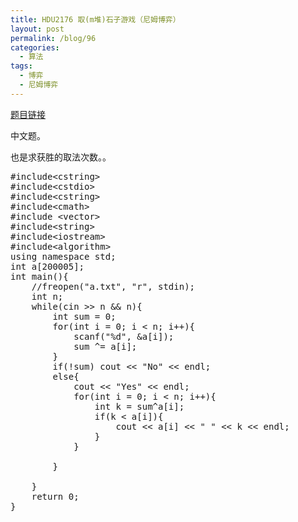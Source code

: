 ```yaml
---
title: HDU2176 取(m堆)石子游戏（尼姆博弈）
layout: post
permalink: /blog/96
categories:
  - 算法
tags:
  - 博弈
  - 尼姆博弈
---
```

<a href="http://acm.hdu.edu.cn/showproblem.php?pid=2176" target="_blank">题目链接</a>

中文题。

也是求获胜的取法次数。。

<pre class="brush: cpp; title: ; notranslate" title="">#include&lt;cstring&gt;
#include&lt;cstdio&gt;
#include&lt;cstring&gt;
#include&lt;cmath&gt;
#include &lt;vector&gt;
#include&lt;string&gt;
#include&lt;iostream&gt;
#include&lt;algorithm&gt;
using namespace std;
int a[200005];
int main(){
    //freopen("a.txt", "r", stdin);
    int n;
    while(cin &gt;&gt; n && n){
        int sum = 0;
        for(int i = 0; i &lt; n; i++){
            scanf("%d", &a[i]);
            sum ^= a[i];
        }
        if(!sum) cout &lt;&lt; "No" &lt;&lt; endl;
        else{
            cout &lt;&lt; "Yes" &lt;&lt; endl;
            for(int i = 0; i &lt; n; i++){
                int k = sum^a[i];
                if(k &lt; a[i]){
                    cout &lt;&lt; a[i] &lt;&lt; " " &lt;&lt; k &lt;&lt; endl;
                }
            }

        }

    }
    return 0;
}
</pre>